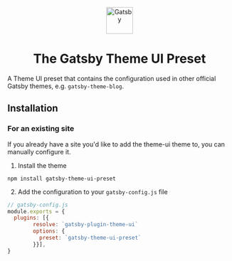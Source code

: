 <p align="center">
  <a href="https://www.gatsbyjs.org">
    <img alt="Gatsby" src="https://www.gatsbyjs.org/monogram.svg" width="60" />
  </a>
</p>
<h1 align="center">
  The Gatsby Theme UI Preset 
</h1>

A Theme UI preset that contains the configuration used in other official Gatsby themes, e.g. `gatsby-theme-blog`.

## Installation

### For an existing site

If you already have a site you'd like to add the theme-ui theme to, you can manually configure it.

1. Install the theme

```shell
npm install gatsby-theme-ui-preset
```

2. Add the configuration to your `gatsby-config.js` file

```js
// gatsby-config.js
module.exports = {
  plugins: [{
        resolve: `gatsby-plugin-theme-ui`
        options: {
          preset: `gatsby-theme-ui-preset`
        }}],
}
```
